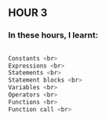 ## HOUR 3 <br>
### In these hours, I learnt:<br>

```c

Constants <br>
Expressions <br>
Statements <br>
Statement blocks <br>
Variables <br>
Operators <br>
Functions <br>
Function call <br>
```
